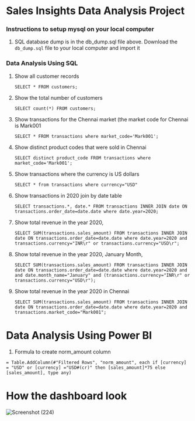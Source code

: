 # Sales Insights Data Analysis Project

### Instructions to setup mysql on your local computer

1. SQL database dump is in the db_dump.sql file above. Download the `db_dump.sql` file to your local computer and import it

### Data Analysis Using SQL

1. Show all customer records

    `SELECT * FROM customers;`

2. Show the total number of customers

    `SELECT count(*) FROM customers;`

3. Show transactions for the Chennai market (the market code for Chennai is Mark001

    `SELECT * FROM transactions where market_code='Mark001';`

4. Show distinct product codes that were sold in Chennai

    `SELECT distinct product_code FROM transactions where market_code='Mark001';`

5. Show transactions where the currency is US dollars

    `SELECT * from transactions where currency="USD"`

6. Show transactions in 2020 join by date table

    `SELECT transactions.*, date.* FROM transactions INNER JOIN date ON transactions.order_date=date.date where date.year=2020;`

7. Show total revenue in the year 2020,

    `SELECT SUM(transactions.sales_amount) FROM transactions INNER JOIN date ON transactions.order_date=date.date where date.year=2020 and transactions.currency="INR\r" or transactions.currency="USD\r";`
	
8. Show total revenue in the year 2020, January Month,

    `SELECT SUM(transactions.sales_amount) FROM transactions INNER JOIN date ON transactions.order_date=date.date where date.year=2020 and and date.month_name="January" and (transactions.currency="INR\r" or transactions.currency="USD\r");`

9. Show total revenue in the year 2020 in Chennai

    `SELECT SUM(transactions.sales_amount) FROM transactions INNER JOIN date ON transactions.order_date=date.date where date.year=2020
and transactions.market_code="Mark001";`


Data Analysis Using Power BI
============================

1. Formula to create norm_amount column

`= Table.AddColumn(#"Filtered Rows", "norm_amount", each if [currency] = "USD" or [currency] ="USD#(cr)" then [sales_amount]*75 else [sales_amount], type any)`

How the dashboard look
======================

![Screenshot (224)](https://github.com/D-lang14/Sales_Insights/assets/75472065/d0894fab-6c33-4ec9-be96-4d1e73105b33)


